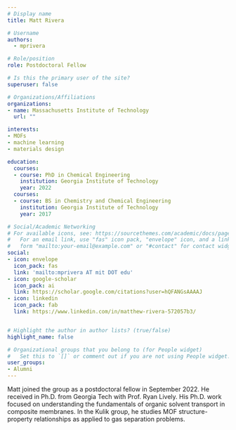 ```yaml
---
# Display name
title: Matt Rivera

# Username
authors:
  - mprivera

# Role/position
role: Postdoctoral Fellow

# Is this the primary user of the site?
superuser: false

# Organizations/Affiliations
organizations:
- name: Massachusetts Institute of Technology
  url: ""

interests:
- MOFs
- machine learning
- materials design

education:
  courses:
  - course: PhD in Chemical Engineering
    institution: Georgia Institute of Technology
    year: 2022
  courses:
  - course: BS in Chemistry and Chemical Engineering
    institution: Georgia Institute of Technology
    year: 2017

# Social/Academic Networking
# For available icons, see: https://sourcethemes.com/academic/docs/page-builder/#icons
#   For an email link, use "fas" icon pack, "envelope" icon, and a link in the
#   form "mailto:your-email@example.com" or "#contact" for contact widget.
social:
- icon: envelope
  icon_pack: fas
  link: 'mailto:mprivera AT mit DOT edu'
- icon: google-scholar
  icon_pack: ai
  link: https://scholar.google.com/citations?user=hQFANGsAAAAJ
- icon: linkedin
  icon_pack: fab
  link: https://www.linkedin.com/in/matthew-rivera-572057b3/


# Highlight the author in author lists? (true/false)
highlight_name: false

# Organizational groups that you belong to (for People widget)
#   Set this to `[]` or comment out if you are not using People widget.
user_groups:
- Alumni
---
```

Matt joined the group as a postdoctoral fellow in September 2022. He received in Ph.D. from Georgia Tech with Prof. Ryan Lively. His Ph.D. work focused on understanding the fundamentals of organic solvent transport in composite membranes. In the Kulik group, he studies MOF structure-property relationships as applied to gas separation problems.
